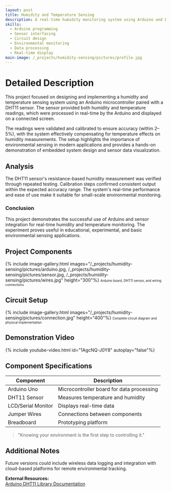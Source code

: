 ```yaml
---
layout: post
title: Humidity and Temperature Sensing
description: A real-time humidity monitoring system using Arduino and DHT11 sensor demonstrating environmental data acquisition and temperature-compensated readings.
skills: 
  - Arduino programming
  - Sensor interfacing
  - Circuit design
  - Environmental monitoring
  - Data processing
  - Real-time display
main-image: /_projects/humidity-sensing/pictures/profile.jpg
---
```


# Detailed Description
This project focused on designing and implementing a humidity and temperature sensing system using an Arduino microcontroller paired with a DHT11 sensor. The sensor provided both humidity and temperature readings, which were processed in real-time by the Arduino and displayed on a connected screen.

The readings were validated and calibrated to ensure accuracy (within 2–5%), with the system effectively compensating for temperature effects on humidity measurements. The setup highlights the importance of environmental sensing in modern applications and provides a hands-on demonstration of embedded system design and sensor data visualization.

## Analysis
The DHT11 sensor's resistance-based humidity measurement was verified through repeated testing. Calibration steps confirmed consistent output within the expected accuracy range. The system's real-time performance and ease of use make it suitable for small-scale environmental monitoring.

### Conclusion
This project demonstrates the successful use of Arduino and sensor integration for real-time humidity and temperature monitoring. The experiment proves useful in educational, experimental, and basic environmental sensing applications.

## Project Components
{% include image-gallery.html images="/_projects/humidity-sensing/pictures/arduino.jpg, /_projects/humidity-sensing/pictures/sensor.jpg, /_projects/humidity-sensing/pictures/wires.jpg" height="300"%}
<span style="font-size: 10px">Arduino board, DHT11 sensor, and wiring connections</span>  

## Circuit Setup
{% include image-gallery.html images="/_projects/humidity-sensing/pictures/connection.jpg" height="400"%}
<span style="font-size: 10px">Complete circuit diagram and physical implementation</span>  

## Demonstration Video
{% include youtube-video.html id="1AgcNQ-J0Y8" autoplay="false"%}

## Component Specifications
| Component          | Description                               |
|--------------------|-------------------------------------------|
| Arduino Uno        | Microcontroller board for data processing |
| DHT11 Sensor       | Measures temperature and humidity         |
| LCD/Serial Monitor | Displays real-time data                   |
| Jumper Wires       | Connections between components            |
| Breadboard         | Prototyping platform                      |

> "Knowing your environment is the first step to controlling it."

## Additional Notes
Future versions could include wireless data logging and integration with cloud-based platforms for remote environmental tracking.

**External Resources:**  
[Arduino DHT11 Library Documentation](https://www.arduino.cc/reference/en/libraries/dht-sensor-library/)
